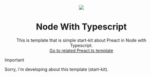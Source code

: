 <div align="center">
  <img src="https://github.com/user-attachments/assets/c4e2fbb3-02a9-49ac-86de-74751fb2f89a">
  <h1>Node With Typescript</h1>
  <span>This is template that is simple start-kit about Preact in Node with Typescript.</span><br>
  <a href="https://github.com/MTtankkeo/typescript-preact-webpack">Go to related Preact.ts template</a>
</div>

> [!IMPORTANT]
> Sorry, i'm developing about this template (start-kit).
